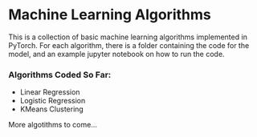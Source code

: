 # Machine Learning Algorithms

This is a collection of basic machine learning algorithms implemented in PyTorch. For each algorithm, there is a folder containing the code for the model, and an example jupyter notebook on how to run the code. 

### Algorithms Coded So Far:

<ul>
    <li> Linear Regression </li>
    <li> Logistic Regression </li>
    <li> KMeans Clustering </li>
</ul>

More algotithms to come...